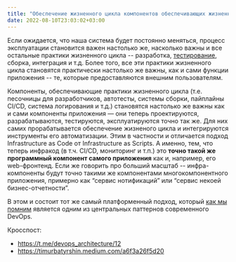 ```yaml
---
title: "Обеспечение жизненного цикла компонентов обеспечивающих жизненный цикл"
date: 2022-08-10T23:03:02+03:00
---
```


Если ожидается, что наша система будет постоянно меняться, процесс эксплуатации становится важен настолько же, насколько важны и все остальные практики жизненного цикла -- разработка, [тестирование](/kb/testing-the-iac), сборка, интеграция и т.д.
Более того, все эти практики жизненного цикла становятся практически настолько же важны, как и сами функции приложения -- те, которые предоставляются внешним пользователям.

Компоненты, обеспечивающие практики жизненного цикла (т.е. песочницы для разработчиков, автотесты, системы сборки, пайплайны CI/CD, система логирования и т.д.) становятся настолько же важны как и сами компоненты приложения — они теперь проектируются, разрабатываются, тестируются, эксплуатируются точно так же. Для них самих прорабатывается обеспечение жизненого цикла и интегрируются инструменты его автоматизации.
Этим в частности и отличается подход Infrastructure as Code от Infrastructure as Scripts. А именно, тем, что теперь инфракод (в т.ч. CI/CD, мониторинг и т.п.) это **точно такой же программный компонент самого приложения** как и, например, его web-фронтенд. Если же говорить про больший масштаб -- инфра-компоненты будут точно такими же компонентами многокомпонентного приложения, примерно как “сервис нотификаций” или “сервис некоей бизнес-отчетности”.

В этом и состоит тот же самый платформенный подход, который [как мы помним](/kb/devops-evolution/) является одним из центральных паттернов современного DevOps.

Кросспост:
- https://t.me/devops_architecture/12
- https://timurbatyrshin.medium.com/a6f3a26f5d20

